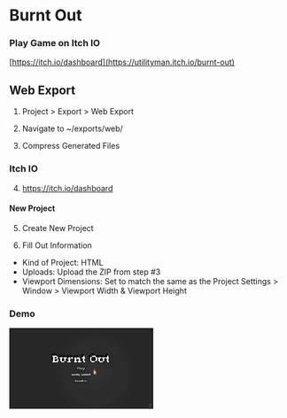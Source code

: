 # Burnt Out

### Play Game on Itch IO

[https://itch.io/dashboard](https://utilityman.itch.io/burnt-out)


## Web Export

1. Project > Export > Web Export

2. Navigate to ~/exports/web/

3. Compress Generated Files 

### Itch IO

4. https://itch.io/dashboard

#### New Project

5. Create New Project

6. Fill Out Information
- Kind of Project: HTML
- Uploads: Upload the ZIP from step #3
- Viewport Dimensions: Set to match the same as the Project Settings > Window > Viewport Width & Viewport Height

### Demo

![Game Dmeo](assets/burnt-out-demo.gif)
